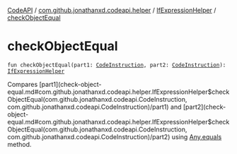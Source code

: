 [CodeAPI](../../index.md) / [com.github.jonathanxd.codeapi.helper](../index.md) / [IfExpressionHelper](index.md) / [checkObjectEqual](.)

# checkObjectEqual

`fun checkObjectEqual(part1: `[`CodeInstruction`](../../com.github.jonathanxd.codeapi/-code-instruction.md)`, part2: `[`CodeInstruction`](../../com.github.jonathanxd.codeapi/-code-instruction.md)`): `[`IfExpressionHelper`](index.md)

Compares [part1](check-object-equal.md#com.github.jonathanxd.codeapi.helper.IfExpressionHelper$checkObjectEqual(com.github.jonathanxd.codeapi.CodeInstruction, com.github.jonathanxd.codeapi.CodeInstruction)/part1) and [part2](check-object-equal.md#com.github.jonathanxd.codeapi.helper.IfExpressionHelper$checkObjectEqual(com.github.jonathanxd.codeapi.CodeInstruction, com.github.jonathanxd.codeapi.CodeInstruction)/part2) using [Any.equals](#) method.


